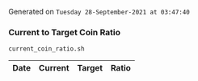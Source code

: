 Generated on `Tuesday 28-September-2021 at 03:47:40`

### Current to Target Coin Ratio
`current_coin_ratio.sh`

Date|Current|Target|Ratio
---|---|---|---

